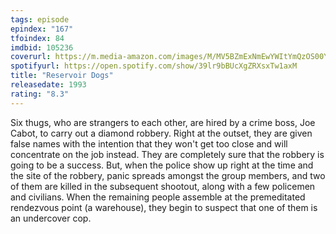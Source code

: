 ```yaml
---
tags: episode
epindex: "167"
tfoindex: 84
imdbid: 105236
coverurl: https://m.media-amazon.com/images/M/MV5BZmExNmEwYWItYmQzOS00YjA5LTk2MjktZjEyZDE1Y2QxNjA1XkEyXkFqcGdeQXVyMTQxNzMzNDI@._V1_SX202_CR0,0,202,300_.jpg
spotifyurl: https://open.spotify.com/show/39lr9bBUcXgZRXsxTw1axM
title: "Reservoir Dogs"
releasedate: 1993
rating: "8.3"
---
```


Six thugs, who are strangers to each other, are hired by a crime boss, Joe Cabot, to carry out a diamond robbery. Right at the outset, they are given false names with the intention that they won't get too close and will concentrate on the job instead. They are completely sure that the robbery is going to be a success. But, when the police show up right at the time and the site of the robbery, panic spreads amongst the group members, and two of them are killed in the subsequent shootout, along with a few policemen and civilians. When the remaining people assemble at the premeditated rendezvous point (a warehouse), they begin to suspect that one of them is an undercover cop.